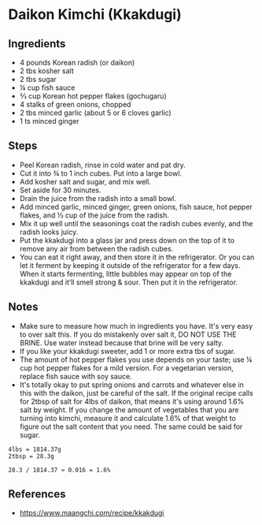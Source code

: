 # Daikon Kimchi (Kkakdugi)

## Ingredients

- 4 pounds Korean radish (or daikon)
- 2 tbs kosher salt
- 2 tbs sugar
- ¼ cup fish sauce
- ⅔ cup Korean hot pepper flakes (gochugaru)
- 4 stalks of green onions, chopped
- 2 tbs minced garlic (about 5 or 6 cloves garlic)
- 1 ts minced ginger

## Steps

- Peel Korean radish, rinse in cold water and pat dry.
- Cut it into ¾ to 1 inch cubes. Put into a large bowl.
- Add kosher salt and sugar, and mix well.
- Set aside for 30 minutes.
- Drain the juice from the radish into a small bowl.
- Add minced garlic, minced ginger, green onions, fish sauce, hot pepper flakes, and ⅓ cup of the juice from the radish.
- Mix it up well until the seasonings coat the radish cubes evenly, and the radish looks juicy.
- Put the kkakdugi into a glass jar and press down on the top of it to remove any air from between the radish cubes.
- You can eat it right away, and then store it in the refrigerator. Or you can let it ferment by keeping it outside of the refrigerator for a few days. When it starts fermenting, little bubbles may appear on top of the kkakdugi and it’ll smell strong & sour. Then put it in the refrigerator.

## Notes

- Make sure to measure how much in ingredients you have. It's very easy to over salt this. If you do mistakenly over salt it, DO NOT USE THE BRINE. Use water instead because that brine will be very salty.
- If you like your kkakdugi sweeter, add 1 or more extra tbs of sugar.
- The amount of hot pepper flakes you use depends on your taste; use ¼ cup hot pepper flakes for a mild version. For a vegetarian version, replace fish sauce with soy sauce.
- It's totally okay to put spring onions and carrots and whatever else in this with the daikon, just be careful of the salt. If the original recipe calls for 2tbsp of salt for 4lbs of daikon, that means it's using around 1.6% salt by weight. If you change the amount of vegetables that you are turning into kimchi, measure it and calculate 1.6% of that weight to figure out the salt content that you need. The same could be said for sugar.

```
4lbs = 1814.37g
2tbsp = 28.3g

28.3 / 1814.37 ≈ 0.016 = 1.6%
```

## References

- https://www.maangchi.com/recipe/kkakdugi
